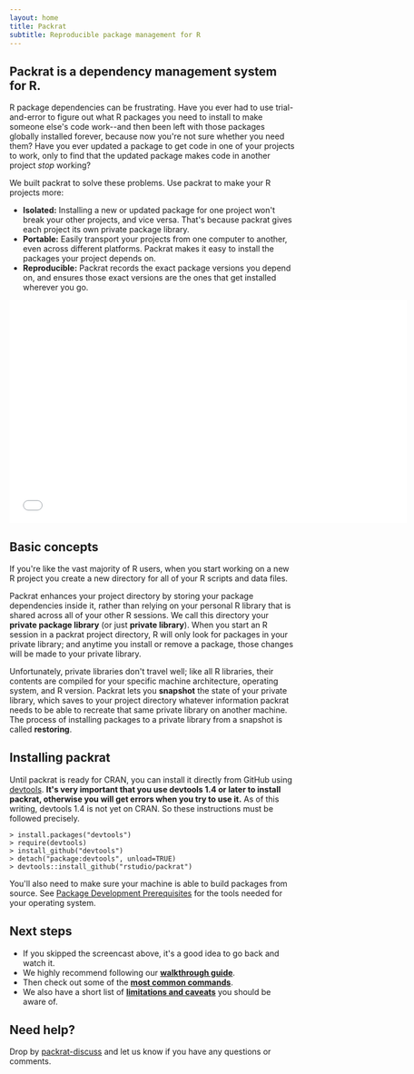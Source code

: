 ```yaml
---
layout: home
title: Packrat
subtitle: Reproducible package management for R
---
```


## Packrat is a dependency management system for R.

R package dependencies can be frustrating. Have you ever had to use trial-and-error to figure out what R packages you need to install to make someone else's code work--and then been left with those packages globally installed forever, because now you're not sure whether you need them? Have you ever updated a package to get code in one of your projects to work, only to find that the updated package makes code in another project *stop* working? 

We built packrat to solve these problems. Use packrat to make your R projects more:

* **Isolated:** Installing a new or updated package for one project won't break your other projects, and vice versa. That's because packrat gives each project its own private package library.
* **Portable:** Easily transport your projects from one computer to another, even across different platforms. Packrat makes it easy to install the packages your project depends on.
* **Reproducible:** Packrat records the exact package versions you depend on, and ensures those exact versions are the ones that get installed wherever you go.

<iframe id="screencast" src="//player.vimeo.com/video/79355856" width="700" height="393" frameborder="0" webkitallowfullscreen="webkitallowfullscreen" mozallowfullscreen="mozallowfullscreen" allowfullscreen="allowfullscreen"> </iframe>

## Basic concepts

If you're like the vast majority of R users, when you start working on a new R project you create a new directory for all of your R scripts and data files.

Packrat enhances your project directory by storing your package dependencies inside it, rather than relying on your personal R library that is shared across all of your other R sessions. We call this directory your **private package library** (or just **private library**). When you start an R session in a packrat project directory, R will only look for packages in your private library; and anytime you install or remove a package, those changes will be made to your private library.

Unfortunately, private libraries don't travel well; like all R libraries, their contents are compiled for your specific machine architecture, operating system, and R version. Packrat lets you **snapshot** the state of your private library, which saves to your project directory whatever information packrat needs to be able to recreate that same private library on another machine. The process of installing packages to a private library from a snapshot is called **restoring**.

## Installing packrat

Until packrat is ready for CRAN, you can install it directly from GitHub using [devtools](https://github.com/hadley/devtools). **It's very important that you use devtools 1.4 or later to install packrat, otherwise you will get errors when you try to use it.** As of this writing, devtools 1.4 is not yet on CRAN. So these instructions must be followed precisely.

    > install.packages("devtools")
    > require(devtools)
    > install_github("devtools")
    > detach("package:devtools", unload=TRUE)
    > devtools::install_github("rstudio/packrat")

You'll also need to make sure your machine is able to build packages from source. See [Package Development Prerequisites](http://www.rstudio.com/ide/docs/packages/prerequisites) for the tools needed for your operating system.

## Next steps

* If you skipped the screencast above, it's a good idea to go back and watch it.
* We highly recommend following our **[walkthrough guide](walkthrough.html)**.
* Then check out some of the **[most common commands](commands.html)**.
* We also have a short list of **[limitations and caveats](limitations.html)** you should be aware of.

## Need help?

Drop by [packrat-discuss](https://groups.google.com/group/packrat-discuss) and let us know if you have any questions or comments.
